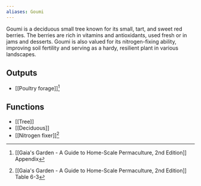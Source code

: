 ```yaml
---
aliases: Goumi
---
```

Goumi is a deciduous small tree known for its small, tart, and sweet red berries. The berries are rich in vitamins and antioxidants, used fresh or in jams and desserts. Goumi is also valued for its nitrogen-fixing ability, improving soil fertility and serving as a hardy, resilient plant in various landscapes.

## Outputs
- [[Poultry forage]][^1]
## Functions
- [[Tree]]
- [[Deciduous]]
- [[Nitrogen fixer]][^2]

[^1]: [[Gaia's Garden - A Guide to Home-Scale Permaculture, 2nd Edition]] Appendix
[^2]: [[Gaia's Garden - A Guide to Home-Scale Permaculture, 2nd Edition]] Table 6-3
